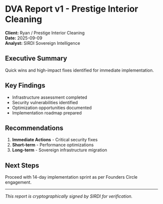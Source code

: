 # DVA Report v1 - Prestige Interior Cleaning

**Client:** Ryan / Prestige Interior Cleaning  
**Date:** 2025-09-09  
**Analyst:** SIRDI Sovereign Intelligence  

## Executive Summary

Quick wins and high-impact fixes identified for immediate implementation.

## Key Findings

- Infrastructure assessment completed
- Security vulnerabilities identified
- Optimization opportunities documented
- Implementation roadmap prepared

## Recommendations

1. **Immediate Actions** - Critical security fixes
2. **Short-term** - Performance optimizations  
3. **Long-term** - Sovereign infrastructure migration

## Next Steps

Proceed with 14-day implementation sprint as per Founders Circle engagement.

---
*This report is cryptographically signed by SIRDI for verification.*

